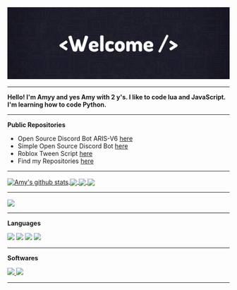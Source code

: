 <img src="https://github.com/TheEvilAmy/TheEvilAmy/blob/main/images/_TheEvilAmy%20__.png">

---

**Hello! I'm Amyy and yes Amy with 2 y's. I like to code lua and JavaScript. I'm learning how to code Python.**

---

**Public Repositories**

- Open Source Discord Bot ARIS-V6 [here](https://github.com/TheEvilAmy/open-source-aris_bot-v6)
- Simple Open Source Discord Bot [here](https://github.com/TheEvilAmy/Open-source-discordbot)
- Roblox Tween Script [here](https://github.com/TheEvilAmy/Roblox-Basic_Tween_Script)
- Find my Repositories [here](https://github.com/TheEvilAmy?tab=repositories)

---

<a href="">
  <img align="center" src="https://github-readme-stats-vert-eight.vercel.app/api?username=TheEvilAmy&theme=radical&show_icons=true&show_icons=true&include_all_commits=true&title_color=FFFFFF" alt="Amy's github stats" />
</a>
<a href="">
  <!-- Change the `github-readme-stats.anuraghazra1.vercel.app` to `github-readme-stats.vercel.app`  -->
  <img align="center" src="https://github-readme-stats-vert-eight.vercel.app/api/top-langs/?username=TheEvilAmy&layout=default&theme=radical&title_color=FFFFFF" />
</a>

<a href="https://discord.com/oauth2/authorize?client_id=819828470896132107&permissions=8&scope=bot">
  <!-- Change the `github-readme-stats.anuraghazra1.vercel.app` to `github-readme-stats.vercel.app`  -->
  <img align="center" src="https://github-readme-stats-vert-eight.vercel.app/api/pin/?username=TheEvilAmy&repo=ARIS&show_owner=false&theme=radical&title_color=FFFFFF" />
</a>

<a href="https://github.com/TheEvilAmy/Website">
  <!-- Change the `github-readme-stats.anuraghazra1.vercel.app` to `github-readme-stats.vercel.app`  -->
  <img align="center" src="https://github-readme-stats-vert-eight.vercel.app/api/pin/?username=TheEvilAmy&repo=Website&show_owner=false&theme=radical&title_color=FFFFFF" />
</a>

---
 
<a href="https://github.com/TheEvilAmy/Open-source-discordbot">
  <!-- Change the `github-readme-stats.anuraghazra1.vercel.app` to `github-readme-stats.vercel.app`  -->
  <img align="center" src="https://github-readme-stats-vert-eight.vercel.app/api/pin/?username=TheEvilAmy&repo=Open-source-discordbot&show_owner=false&theme=radical&title_color=FFFFFF" />
</a>

---

**Languages**  
      
<code><img height="30" src="https://img.shields.io/badge/Python-3776AB?style=for-the-badge&logo=python&logoColor=white"></code> 
<code><img height="30" src="https://img.shields.io/badge/JavaScript-F7DF1E?style=for-the-badge&logo=javascript&logoColor=black"></code> 
<code><img height="30" src="https://img.shields.io/badge/Node.js-43853D?style=for-the-badge&logo=node.js&logoColor=white"></code> 
<code><img height="30" src="https://img.shields.io/badge/Lua-2C2D72?style=for-the-badge&logo=lua&logoColor=white"></code> 


---

**Softwares**

<a href="https://unity.com/">
<code><img height="30" src="https://img.shields.io/badge/Unity-100000?style=for-the-badge&logo=unity&logoColor=white"></code> 
<a href="https://www.microsoft.com/en-us/resilience/remote-development-solutions?&ef_id=Cj0KCQjwjPaCBhDkARIsAISZN7QTzoMEwUqPCj1Sff0s6KIWavkNvTN8NyAG3-VmOoZEG4TOPunUSZQaArZ9EALw_wcB:G:s&OCID=AID2100424_SEM_Cj0KCQjwjPaCBhDkARIsAISZN7QTzoMEwUqPCj1Sff0s6KIWavkNvTN8NyAG3-VmOoZEG4TOPunUSZQaArZ9EALw_wcB:G:s">
<code><img height="30" src="https://img.shields.io/badge/Visual_Studio_Code-0078D4?style=for-the-badge&logo=visual%20studio%20code&logoColor=white"></code>

---
